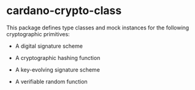# cardano-crypto-class

This package defines type classes and mock instances for the following cryptographic primitives:

  - A digital signature scheme

  - A cryptographic hashing function

  - A key-evolving signature scheme

  - A verifiable random function
